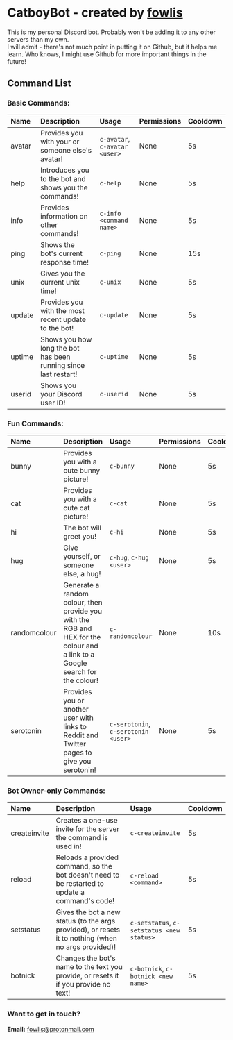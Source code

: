 # CatboyBot - created by <a href="https://github.com/fowlis" target="_blank">fowlis</a>

This is my personal Discord bot. Probably won't be adding it to any other servers than my own. <br />
I will admit - there's not much point in putting it on Github, but it helps me learn. Who knows, I might use Github for more important things in the future!

## Command List

### Basic Commands:
| Name | Description | Usage | Permissions | Cooldown |
|:---------|:---------|:---------|:---------|:---------|
|avatar|Provides you with your or someone else's avatar!|`c-avatar`, `c-avatar <user>`|None|5s|
|help|Introduces you to the bot and shows you the commands!|`c-help`|None|5s|
|info|Provides information on other commands!|`c-info <command name>`|None|5s|
|ping|Shows the bot's current response time!|`c-ping`|None|15s|
|unix|Gives you the current unix time!|`c-unix`|None|5s|
|update|Provides you with the most recent update to the bot!|`c-update`|None|5s|
|uptime|Shows you how long the bot has been running since last restart!|`c-uptime`|None|5s|
|userid|Shows you your Discord user ID!|`c-userid`|None|5s|

### Fun Commands:
| Name | Description | Usage | Permissions | Cooldown |
|:---------|:---------|:---------|:---------|:---------|
|bunny|Provides you with a cute bunny picture!|`c-bunny`|None|5s|
|cat|Provides you with a cute cat picture!|`c-cat`|None|5s|
|hi|The bot will greet you!|`c-hi`|None|5s|
|hug|Give yourself, or someone else, a hug!|`c-hug`, `c-hug <user>`|None|5s|
|randomcolour|Generate a random colour, then provide you with the RGB and HEX for the colour and a link to a Google search for the colour!|`c-randomcolour`|None|10s|
|serotonin|Provides you or another user with links to Reddit and Twitter pages to give you serotonin!|`c-serotonin`, `c-serotonin <user>`|None|5s|

### Bot Owner-only Commands:
| Name | Description | Usage | Cooldown |
|:---------|:---------|:---------|:---------|
|createinvite|Creates a one-use invite for the server the command is used in!|`c-createinvite`|5s|
|reload|Reloads a provided command, so the bot doesn't need to be restarted to update a command's code!|`c-reload <command>`|5s|
|setstatus|Gives the bot a new status (to the args provided), or resets it to nothing (when no args provided)!|`c-setstatus`, `c-setstatus <new status>`|5s|
|botnick|Changes the bot's name to the text you provide, or resets it if you provide no text!|`c-botnick`, `c-botnick <new name>`|5s|

### Want to get in touch?
**Email:** fowlis@protonmail.com